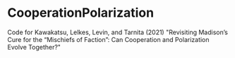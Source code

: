 # CooperationPolarization

Code for Kawakatsu, Lelkes, Levin, and Tarnita (2021) "Revisiting Madison’s Cure for the “Mischiefs of Faction”: Can Cooperation and Polarization Evolve Together?"